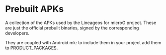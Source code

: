 # Prebuilt APKs

A collection of the APKs used by the Lineageos for microG project.
These are just the official prebuilt binaries, signed by the corresponding developers.

They are coupled with Android.mk: to include them in your project add them to PRODUCT_PACKAGES.

